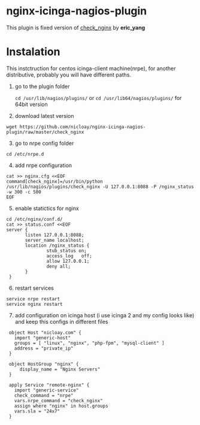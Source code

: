 nginx-icinga-nagios-plugin
==========================

This plugin is fixed version of [check_nginx](http://exchange.nagios.org/directory/Plugins/Web-Servers/nginx/check_nginx/details) by **eric_yang**

Instalation
============
This instctruction for centos icinga-client machine(nrpe), for another distributive, probably you will have different paths.

1. go to the plugin folder 

   `cd /usr/lib/nagios/plugins/` or `cd /usr/lib64/nagios/plugins/` for 64bit version
   
2. download latest version

 ```wget https://github.com/nicloay/nginx-icinga-nagios-plugin/raw/master/check_nginx```

3. go to nrpe config folder

 ```cd /etc/nrpe.d```
 
4. add nrpe configuration

 ```
 cat >> nginx.cfg <<EOF
 command[check_nginx]=/usr/bin/python /usr/lib/nagios/plugins/check_nginx -U 127.0.0.1:8088 -P /nginx_status -w 300 -c 500
 EOF
 ```
 
5. enable statictics for nginx
 ```
 cd /etc/nginx/conf.d/
 cat >> status.conf <<EOF
 server {
        listen 127.0.0.1:8088;
        server_name localhost;
        location /nginx_status {
                stub_status on;
                access_log   off;
                allow 127.0.0.1;
                deny all;
        }
  }
  ```
  
6. restart services
 ```
 service nrpe restart
 service nginx restart
 ```
7. add configuration on icinga host (i use icinga 2 and my config looks like) and keep this configs in different files
 ```
  object Host "nicloay.com" {
    import "generic-host"
    groups = [ "linux", "nginx", "php-fpm", "mysql-client" ]
    address = "private_ip"
  }
 
  object HostGroup "nginx" {
	  display_name = "Nginx Servers"
  }
  
  apply Service "remote-nginx" {
    import "generic-service"
    check_command = "nrpe"
    vars.nrpe_command = "check_nginx"
    assign where "nginx" in host.groups
    vars.sla = "24x7"
  }
  
 ```
   
